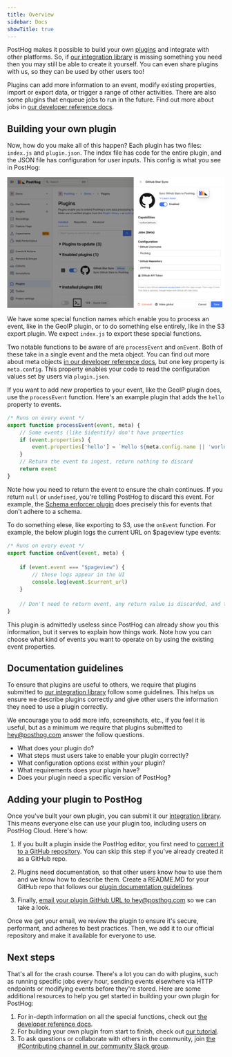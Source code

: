 ```yaml
---
title: Overview
sidebar: Docs
showTitle: true
---
```


PostHog makes it possible to build your own [plugins](/docs/plugins/overview) and integrate with other platforms. So, if [our integration library](/integrations) is missing something you need then you may still be able to create it yourself. You can even share plugins with us, so they can be used by other users too!

Plugins can add more information to an event, modify existing properties, import or export data, or trigger a range of other activities. There are also some plugins that enqueue jobs to run in the future. Find out more about jobs in [our developer reference docs](/docs/plugins/build/reference#jobs-1). 

## Building your own plugin

Now, how do you make all of this happen? Each plugin has two files: `index.js` and `plugin.json`. The index file has code for the entire plugin, and the JSON file has configuration for user inputs. This config is what you see in PostHog:

![Plugin Configuration Example](../../../images/plugins/plugin-config.png)

We have some special function names which enable you to process an event, like in the GeoIP plugin, or to do something else entirely, like in the S3 export plugin. We expect `index.js` to export these special functions.

Two notable functions to be aware of are `processEvent` and `onEvent`. Both of these take in a single event and the meta object. You can find out more about meta objects [in our developer reference docs](/docs/plugins/build/reference#pluginmeta), but one key property is `meta.config`. This property enables your code to read the configuration values set by users via `plugin.json`.

If you want to add new properties to your event, like the GeoIP plugin does, use the `processEvent` function. Here's an example plugin that adds the `hello` property to events.

```js
/* Runs on every event */
export function processEvent(event, meta) {
    // Some events (like $identify) don't have properties
    if (event.properties) {
        event.properties['hello'] = `Hello ${meta.config.name || 'world'}`
    }
    // Return the event to ingest, return nothing to discard  
    return event
}
```

Note how you need to return the event to ensure the chain continues. If you return `null` or `undefined`, you're telling PostHog to discard this event. For example, the [Schema enforcer plugin](https://github.com/PostHog/posthog-schema-enforcer-plugin) does precisely this for events that don't adhere to a schema.

To do something elese, like exporting to S3, use the `onEvent` function. For example, the below plugin logs the current URL on $pageview type events:

```js
/* Runs on every event */
export function onEvent(event, meta) {

    if (event.event === "$pageview") {
        // these logs appear in the UI
        console.log(event.$current_url)
    }

    // Don't need to return event, any return value is discarded, and the event is not modified
}
```

This plugin is admittedly useless since PostHog can already show you this information, but it serves to explain how things work. Note how you can choose what kind of events you want to operate on by using the existing event properties.

## Documentation guidelines

To ensure that plugins are useful to others, we require that plugins submitted to [our integration library](/integrations) follow some guidelines. This helps us ensure we describe plugins correctly and give other users the information they need to use a plugin correctly. 

We encourage you to add more info, screenshots, etc., if you feel it is useful, but as a minimum we require that plugins submitted to [hey@posthog.com](mailto:hey@posthog.com?subject=Submit%20Plugin%20to%20Repository&body=Plugin%20GitHub%20link%3A) answer the follow questions. 

- What does your plugin do?
- What steps must users take to enable your plugin correctly?
- What configuration options exist within your plugin?
- What requirements does your plugin have?
- Does your plugin need a specific version of PostHog?

## Adding your plugin to PostHog

Once you've built your own plugin, you can submit it our [integration library](/integrations). This means everyone else can use your plugin too, including users on PostHog Cloud. Here's how:

1. If you built a plugin inside the PostHog editor, you first need to [convert it to a GitHub repository](#converting-a-source-plugin-to-a-github-repository). You can skip this step if you've already created it as a GitHub repo.

2. Plugins need documentation, so that other users know how to use them and we know how to describe them. Create a README.MD for your GitHub repo that follows our [plugin documentation guidelines](#documentation-guidelines). 

3. Finally, [email your plugin GitHub URL to hey@posthog.com](mailto:hey@posthog.com?subject=Submit%20Plugin%20to%20Repository&body=Plugin%20GitHub%20link%3A) so we can take a look.

Once we get your email, we review the plugin to ensure it's secure, performant, and adheres to best practices. Then, we add it to our official repository and make it available for everyone to use.

## Next steps

That's all for the crash course. There's a lot you can do with plugins, such as running specific jobs every hour, sending events elsewhere via HTTP endpoints or modifying events before they're stored. Here are some additional resources to help you get started in building your own plugin for PostHog:

1. For in-depth information on all the special functions, check out [the developer reference docs](/docs/plugins/build/reference).
2. For building your own plugin from start to finish, check out [our tutorial](/docs/plugins/build/tutorial).
3. To ask questions or collaborate with others in the community, join [the #Contributing channel in our community Slack group](/slack).